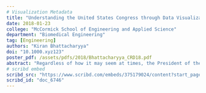 ```yaml
---
# Visualization Metadata
title: "Understanding the United States Congress through Data Visualization, Network Analysis, and Topic Modeling"
date: 2018-01-23
college: "McCormick School of Engineering and Applied Science"
department: "Biomedical Engineering"
tag: [Engineering]
authors: "Kiran Bhattacharyya"
doi: "10.1000.xyz123"
poster_pdf: /assets/pdfs/2018/Bhattacharyya_CRD18.pdf
abstract: "Regardless of how it may seem at times, the President of the United States is not in charge of all the major decisions made by the government. The laws that we must adhere to are made, formed, and passed by Congress which is composed of the House of Representatives and the Senate. Since 2017, members of Congress proposed over 9900 bills of which 130 became law but mainstream media only covers a small proportion of these bills. Even though this information about the legislative process is available online, the method of presentation and the sheer quantity of information is overwhelming. The current state of affairs makes it difficult for an individual to keep track of the activities and affiliations of their representative and senators, let alone understand the movements and trends in Congress as a whole. Here I approach an automated method of data collection, analysis, and visualization to mitigate this problem and make transparent the activities of members of Congress. By creating metrics of productivity and partisanship for each member along with analysis of Congress member networks, I identify specific techniques of quantifying individual and collaborative efforts of Congress members. Moreover, topic modeling of bill names and summaries allows for a compression of text content in bills and creation of networks between legislative topics and Congress members. With this analysis, I hope to make the legislative process in the United States more accessible to everyone."
# scribd embed
scribd_src: "https://www.scribd.com/embeds/375179024/content?start_page=1&view_mode=scroll&access_key=key-MYwGDU9uf2WfBH6Nuwaj&show_recommendations=true"
scribd_id: "doc_6746"
---
```


